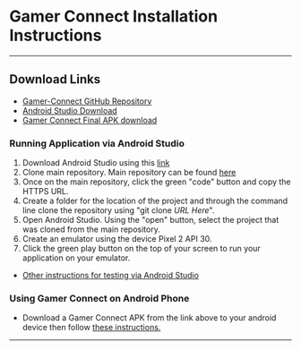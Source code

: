 # Gamer Connect Installation Instructions
***
## Download Links
* [Gamer-Connect GitHub Repository](https://github.com/Gamer-Connect/GamerConnect/tree/main)
* [Android Studio Download](https://developer.android.com/studio/)
* [Gamer Connect Final APK download](https://drive.google.com/drive/folders/1maQCU7OV3gJwCFh3ZV44jWmql81esELl?usp=sharing)

### Running Application via Android Studio
1. Download Android Studio using this [link](https://developer.android.com/studio/)
2. Clone main repository. Main repository can be found [here](https://github.com/Gamer-Connect/GamerConnect/tree/main)
3. Once on the main repository, click the green "code" button and copy the HTTPS URL.
4. Create a folder for the location of the project and through the command line clone the repository using "git clone *URL Here*".
5. Open Android Studio. Using the "open" button, select the project that was cloned from the main repository.
6. Create an emulator using the device Pixel 2 API 30.
7. Click the green play button on the top of your screen to run your application on your emulator.
* [Other instructions for testing via Android Studio](https://learn.microsoft.com/en-us/windows/android/emulator#install-android-emulator-with-visual-studio) 

### Using Gamer Connect on Android Phone
* Download a Gamer Connect APK from the link above to your android device then follow [these instructions.](https://youtu.be/N0M4XGkpCn4)
***



